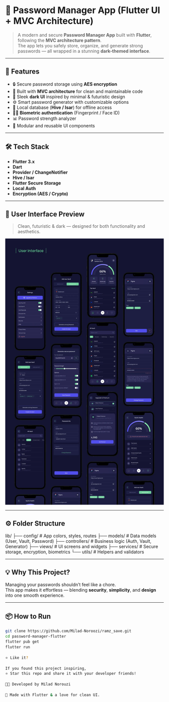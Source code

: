 # 🔐 Password Manager App (Flutter UI + MVC Architecture)

> A modern and secure **Password Manager App** built with **Flutter**, following the **MVC architecture pattern**.  
> The app lets you safely store, organize, and generate strong passwords — all wrapped in a stunning **dark-themed interface**.

---

## 🚀 Features
- 🔒 Secure password storage using **AES encryption**
- 🧩 Built with **MVC architecture** for clean and maintainable code
- 🎨 Sleek **dark UI** inspired by minimal & futuristic design
- ⚙️ Smart password generator with customizable options
- 💾 Local database (**Hive / Isar**) for offline access
- 🧍‍♂️ **Biometric authentication** (Fingerprint / Face ID)
- 📊 Password strength analyzer
- 🧱 Modular and reusable UI components

---

## 🛠 Tech Stack
- **Flutter 3.x**
- **Dart**
- **Provider / ChangeNotifier**
- **Hive / Isar**
- **Flutter Secure Storage**
- **Local Auth**
- **Encryption (AES / Crypto)**

---

## 📱 User Interface Preview

> Clean, futuristic & dark — designed for both functionality and aesthetics.

![App UI Preview](assets/Ui-Ux.webp)

---

## ⚙️ Folder Structure
lib/
├── config/ # App colors, styles, routes
├── models/ # Data models (User, Vault, Password)
├── controllers/ # Business logic (Auth, Vault, Generator)
├── views/ # UI screens and widgets
├── services/ # Secure storage, encryption, biometrics
└── utils/ # Helpers and validators


---

## 💡 Why This Project?
Managing your passwords shouldn’t feel like a chore.  
This app makes it effortless — blending **security**, **simplicity**, and **design** into one smooth experience.

---

## 📦 How to Run
```bash
git clone https://github.com/Milad-Noroozi/ramz_save.git
cd password-manager-flutter
flutter pub get
flutter run

⭐ Like it?

If you found this project inspiring,
⭐ Star this repo and share it with your developer friends!

👨‍💻 Developed by Milad Norouzi

💬 Made with Flutter & a love for clean UI.
